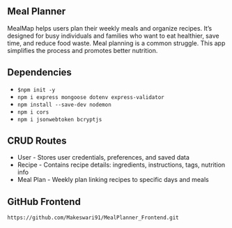 ## Meal Planner ##

 MealMap helps users plan their weekly meals and organize recipes. It’s designed for busy individuals and families who want to eat healthier, save time, and reduce food waste.  Meal planning is a common struggle. This app simplifies the process and promotes better nutrition.

## Dependencies ##

- `$npm init -y`
- `npm i express mongoose dotenv express-validator`
- `npm install --save-dev nodemon`
- `npm i cors`
- `npm i jsonwebtoken bcryptjs`
    
## CRUD Routes ##
- User - Stores user credentials, preferences, and saved data
- Recipe - Contains recipe details: ingredients, instructions, tags, nutrition info
- Meal Plan - Weekly plan linking recipes to specific days and meals

## GitHub Frontend ##

`https://github.com/Makeswari91/MealPlanner_Frontend.git`